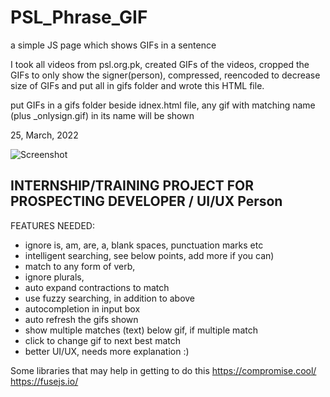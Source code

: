 # PSL_Phrase_GIF
a simple JS page which shows GIFs in a sentence

I took all videos from psl.org.pk, created GIFs of the videos, cropped the GIFs to only show the signer(person), compressed, reencoded to decrease size of GIFs and put all in gifs folder and wrote this HTML file.

put GIFs in a gifs folder beside idnex.html file, any gif with matching name (plus _onlysign.gif) in its name will be shown

25, March, 2022

![Screenshot](https://github.com/zaidpirwani/PSL_Phrase_GIF/blob/main/psl-gif-maker.png?raw=true)



## INTERNSHIP/TRAINING PROJECT FOR PROSPECTING DEVELOPER / UI/UX Person
FEATURES NEEDED:
* ignore is, am, are, a, blank spaces, punctuation marks etc
* intelligent searching, see below points, add more if you can)
* match to any form of verb,
* ignore plurals,
* auto expand contractions to match
* use fuzzy searching, in addition to above
* autocompletion in input box
* auto refresh the gifs shown
* show multiple matches (text) below gif, if multiple match
* click to change gif to next best match
* better UI/UX,  needs more explanation :)

Some libraries that may help in getting to do this
https://compromise.cool/
https://fusejs.io/

